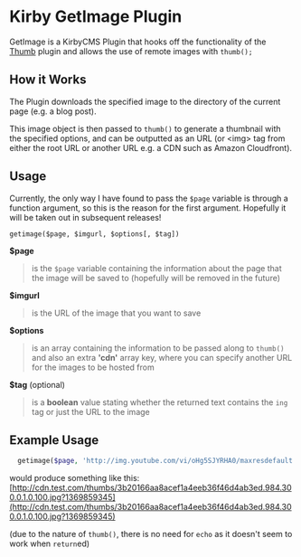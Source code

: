 Kirby GetImage Plugin
=====================

GetImage is a KirbyCMS Plugin that hooks off the functionality of the [Thumb](https://github.com/bastianallgeier/kirbycms-extensions/tree/master/plugins/thumb) plugin and allows the use of remote images with `thumb();`

## How it Works

The Plugin downloads the specified image to the directory of the current page (e.g. a blog post).

This image object is then passed to `thumb()` to generate a thumbnail with the specified options, and can be outputted as an URL (or &lt;img&gt; tag from either the root URL or another URL e.g. a CDN such as Amazon Cloudfront).


## Usage

Currently, the only way I have found to pass the `$page` variable is through a function argument, so this is the reason for the first argument. Hopefully it will be taken out in subsequent releases!

```
getimage($page, $imgurl, $options[, $tag])
```

**$page** 
> is the `$page` variable containing the information about the page that the image will be saved to (hopefully will be removed in the future)

**$imgurl** 
>  is the URL of the image that you want to save

**$options** 
>  is an array containing the information to be passed along to `thumb()` and also an extra **'cdn'** array key, where you can specify another URL for the images to be hosted from

**$tag** (optional)
>  is a **boolean** value stating whether the returned text contains the `ing` tag or just the URL to the image

## Example Usage

```php
  getimage($page, 'http://img.youtube.com/vi/oHg5SJYRHA0/maxresdefault.jpg', array('height'=>'300', 'width'=>'984', 'crop'=>true, 'cdn'=>'http://cdn.test.com', 'fallback'=>'hqdefault.jpg'), false);
```
would produce something like this: [http://cdn.test.com/thumbs/3b20166aa8acef1a4eeb36f46d4ab3ed.984.300.0.1.0.100.jpg?1369859345](http://cdn.test.com/thumbs/3b20166aa8acef1a4eeb36f46d4ab3ed.984.300.0.1.0.100.jpg?1369859345)

(due to the nature of `thumb()`, there is no need for `echo` as it doesn't seem to work when `return`ed)